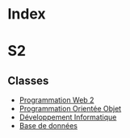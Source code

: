 # Index

# S2
## Classes
- [Programmation Web 2](./s2/Programmation_Web/index.md)
- [Programmation Orientée Objet](./s2/Programmation_Orientee_Objet/index.md)
- [Développement Informatique](./s2/Developpement_Infromatique/index.md)
- [Base de données](./s2/Base_de_donnees/index.md) 
